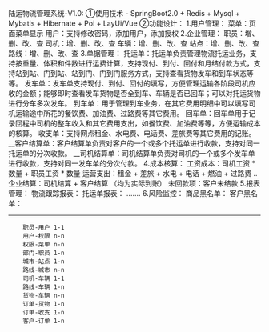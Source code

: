 陆运物流管理系统-V1.0:
①使用技术 - SpringBoot2.0 + Redis + Mysql + Mybatis + Hibernate + Poi + LayUi/Vue
②功能设计：
    1.用户管理：
        菜单：页面菜单显示
        用户：支持修改密码，添加用户，添加授权
    2.企业管理：
        职员：增、删、改、查
        司机：增、删、改、查
        车辆：增、删、改、查
        站点：增、删、改、查
        路线：增、删、改、查
    3.单据管理：
        托运单：托运单负责管理物流托运业务，支持按重量、体积和件数进行运费计算，支持现付、到付、回付和月结付款方式，支持站到站、门到站、站到门、门到门服务方式，支持查看货物发车和到车状态等等。
        发车单：发车单支持现付、到付、回付的填写，方便管理运输各阶段司机应收的金额；能够即时查看发车货物是否全到车、车辆是否已回车；可以对托运货物进行分车多次发车。
        到车单：用于管理到车业务，在其它费用明细中可以填写司机运输途中所花的餐饮费、加油费、过路费等其它费用。
        回车单：回车单用于记录回程中司机的整车收入和其它费用支出，如餐饮费、加油费等等，方便运输成本的核算。
        收支单：支持网点租金、水电费、电话费、差旅费等其它费用的记账。
        __客户结算单：客户结算单负责对客户的一个或多个托运单进行收款，支持对同一托运单的分次收款。
        __司机结算单：司机结算单负责对司机的一个或多个发车单进行收款，支持对同一发车单的分次付款。
     4.成本核算：
        工资成本：司机工资 * 数量 + 职员工资 * 数量
        运营支出：租金 + 差旅 + 水电 + 电话 + 燃油 + 过路费 ..
        企业结算：司机结算 + 客户结算 （均为实际到账）
        未回款项：客户未结款
      5.报表管理：
         物流跟踪报表：
         托运单报表：
         .......
      6.风险监控：
           商品黑名单：
           客户黑名单：
        
        
   --------------------------------------------------------------------------------------------     
        职员-用户 1-1
        用户-权限 n-n
        权限-菜单 n-n
        部门-职员 1-n
        城市-站点 1-n
        路线-城市 n-n
        司机-车辆 1-1
        路线-车辆 1-n
        货物-车辆 n-n
        订单-货物 1-n
        订单-收支 1-n
        客户-订单 1-n
        
        
         
     